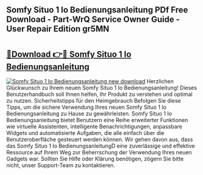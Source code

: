 ## Somfy Situo 1 Io Bedienungsanleitung PDf Free Download - Part-WrQ Service Owner Guide - User Repair Edition gr5MN

# <h2><a href="http://df44rr.blite.top/?on=Somfy+Situo+1+Io+Bedienungsanleitung">🔗Download 👉🔴 Somfy Situo 1 Io Bedienungsanleitung</a></h2>

[![Somfy Situo 1 Io Bedienungsanleitung new download](https://i.imgur.com/lujVjoI.png)](http://df44rr.blite.top/?on=Somfy+Situo+1+Io+Bedienungsanleitung)
Herzlichen Glückwunsch zu Ihrem neuen Somfy Situo 1 Io Bedienungsanleitung! Dieses Benutzerhandbuch soll Ihnen helfen, Ihr Produkt zu verstehen und optimal zu nutzen. Sicherheitstipps für den Heimgebrauch Befolgen Sie diese Tipps, um die sichere Verwendung Ihres neuen Somfy Situo 1 Io Bedienungsanleitung zu Hause zu gewährleisten. Somfy Situo 1 Io Bedienungsanleitung bietet Benutzern eine Reihe erweiterter Funktionen wie virtuelle Assistenten, intelligente Benachrichtigungen, anpassbare Widgets und automatisierte Aufgaben, die alle einfach über die Benutzeroberfläche gesteuert werden können. Wir gehen davon aus, dass das Somfy Situo 1 Io BedienungsanleitungD eine zuverlässige und effektive Ressource auf Ihrem Weg zur Beherrschung der Verwendung Ihres neuen Gadgets war. Sollten Sie Hilfe oder Klärung benötigen, zögern Sie bitte nicht, unser Support-Team zu kontaktieren.
